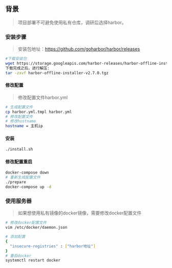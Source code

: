 ## 背景

> 项目部署不可避免使用私有仓库，调研后选择harbor。


### 安装步骤

> 安装包地址：https://github.com/goharbor/harbor/releases


```sh
#下载安装包
wget https://storage.googleapis.com/harbor-releases/harbor-offline-installer-v2.7.0.tgz
下载完成之后，进行解压:
tar -zxvf harbor-offline-installer-v2.7.0.tgz
```

#### 修改配置

> 修改配置文件harbor.yml

```sh
# 生成配置文件
cp harbor.yml.tmpl harbor.yml
# 修改配置文件
# 修改hostname
hostname = 主机ip
```
#### 安装
  
```sh
./install.sh
```

#### 修改配置重启

```sh
docker-compose down
# 重新生成配置文件
./prepare
docker-compose up -d
```


### 使用服务器

> 如果想使用私有镜像的docker镜像，需要修改docker配置文件

```sh
# 修改docker配置文件
vim /etc/docker/daemon.json

# 添加配置
{
  "insecure-registries" : ["harbor地址"]
}
# 重启docker
systemctl restart docker
```
